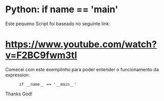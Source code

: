 # Python: if __name__ == '__main__'


Este pequeno Script foi baseado no seguinte link:
# https://www.youtube.com/watch?v=F2BC9fwm3tI

Comecei com este exemplinho para poder entender o funcionamento da 
expression: 
 
          if __name__ == '__main__'




Thanks God!

